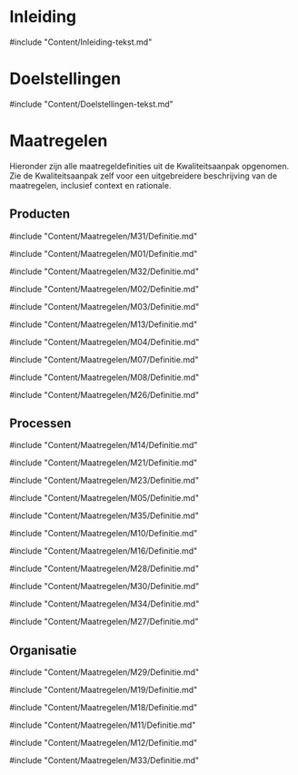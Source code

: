 # Inleiding

#include "Content/Inleiding-tekst.md"

# Doelstellingen

#include "Content/Doelstellingen-tekst.md"

# Maatregelen

Hieronder zijn alle maatregeldefinities uit de Kwaliteitsaanpak opgenomen. Zie de Kwaliteitsaanpak zelf voor een uitgebreidere beschrijving van de maatregelen, inclusief context en rationale.

## Producten

#include "Content/Maatregelen/M31/Definitie.md"

#include "Content/Maatregelen/M01/Definitie.md"

#include "Content/Maatregelen/M32/Definitie.md"

#include "Content/Maatregelen/M02/Definitie.md"

#include "Content/Maatregelen/M03/Definitie.md"

#include "Content/Maatregelen/M13/Definitie.md"

#include "Content/Maatregelen/M04/Definitie.md"

#include "Content/Maatregelen/M07/Definitie.md"

#include "Content/Maatregelen/M08/Definitie.md"

#include "Content/Maatregelen/M26/Definitie.md"

## Processen

#include "Content/Maatregelen/M14/Definitie.md"

#include "Content/Maatregelen/M21/Definitie.md"

#include "Content/Maatregelen/M23/Definitie.md"

#include "Content/Maatregelen/M05/Definitie.md"

#include "Content/Maatregelen/M35/Definitie.md"

#include "Content/Maatregelen/M10/Definitie.md"

#include "Content/Maatregelen/M16/Definitie.md"

#include "Content/Maatregelen/M28/Definitie.md"

#include "Content/Maatregelen/M30/Definitie.md"

#include "Content/Maatregelen/M34/Definitie.md"

#include "Content/Maatregelen/M27/Definitie.md"

## Organisatie

#include "Content/Maatregelen/M29/Definitie.md"

#include "Content/Maatregelen/M19/Definitie.md"

#include "Content/Maatregelen/M18/Definitie.md"

#include "Content/Maatregelen/M11/Definitie.md"

#include "Content/Maatregelen/M12/Definitie.md"

#include "Content/Maatregelen/M33/Definitie.md"
